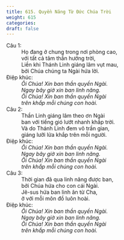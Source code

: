 ```yaml
---
title: 615. Quyền Năng Từ Đức Chúa Trời
weight: 615
categories: 
draft: false
---
```

<dl><dt>Câu 1:</dt><dd data-verse="1">Họ đang ở chung trong nơi phòng cao, <br/>với tất cả tâm thần hướng trời, <br/>Liền khi Thánh Linh giáng lâm vụt mau, <br/>bởi Chúa chúng ta Ngài hứa lời. </dd><dt>Điệp khúc:</dt><dd data-chorus="1"><em>Ôi Chúa! Xin ban thần quyền Ngài. <br/>Ngay bây giờ xin ban linh năng. <br/>Ôi Chúa! Xin ban thần quyền Ngài <br/>trên khắp mỗi chúng con hoài. </em></dd><dt>Câu 2:</dt><dd data-verse="2">Thần Linh giáng lâm theo ơn Ngài <br/> ban với tiếng gió lướt nhanh khắp trời. <br/>Và do Thánh Linh đem vô trần gian, <br/>giáng lưỡi lửa khắp trên mỗi người. <br/></dd><dt>Điệp khúc:</dt><dd data-chorus="1"><em>Ôi Chúa! Xin ban thần quyền Ngài. <br/>Ngay bây giờ xin ban linh năng. <br/>Ôi Chúa! Xin ban thần quyền Ngài <br/>trên khắp mỗi chúng con hoài. </em></dd><dt>Câu 3:</dt><dd data-verse="3">Thời gian đã qua linh năng được ban, <br/>bởi Chúa hứa cho con cái Ngài. <br/>Jê-sus hứa ban linh ân từ Cha, <br/>ở với mỗi môn đồ luôn hoài. </dd><dt>Điệp khúc:</dt><dd data-chorus="1"><em>Ôi Chúa! Xin ban thần quyền Ngài. <br/>Ngay bây giờ xin ban linh năng. <br/>Ôi Chúa! Xin ban thần quyền Ngài <br/>trên khắp mỗi chúng con hoài. </em></dd></dl>